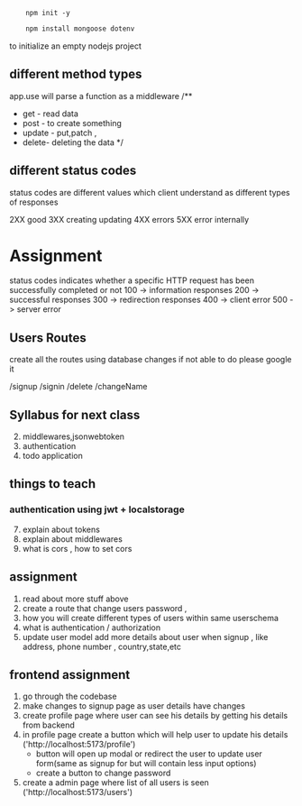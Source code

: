 ``` 
    npm init -y
```

```js
    npm install mongoose dotenv
```

to initialize an empty nodejs project
## different method types
app.use will parse a function as a middleware
/**
 * get - read data 
 * post - to create something 
 * update - put,patch , 
 * delete- deleting the data
 */

## different status codes

status codes are different values which client understand as different types of responses 


2XX good
3XX creating updating
4XX errors
5XX error internally


# Assignment

status codes indicates whether a specific  HTTP request has been successfully completed or not
100 -> information responses
200 -> successful responses
300 -> redirection responses
400 -> client error 
500 -> server error


## Users Routes
create all the routes using database changes 
if not able to do please google it 

/signup 
/signin 
/delete
/changeName



## Syllabus for next class

2. middlewares,jsonwebtoken
3. authentication 
4. todo application


##  things to teach 

### authentication using jwt + localstorage 
7. explain about tokens 
8. explain about middlewares
9. what is cors , how to set cors 


## assignment
1. read about more stuff above
2. create a route that change users password ,
3. how you will create different types of users within same userschema
4. what is authentication / authorization
5. update user model add more details about user when signup , like address, phone number , country,state,etc

## frontend assignment

1. go through the codebase 
2. make changes to signup page as user details have changes
2. create profile page where user can see his details by getting his details from backend 
3. in profile page create a button which will help user to update his details ('http://localhost:5173/profile')
    - button will open up modal or redirect the user to update user form(same as signup for but will contain less input options)
    - create a button to change password
4. create a admin page where list of all users is seen ('http://localhost:5173/users')


